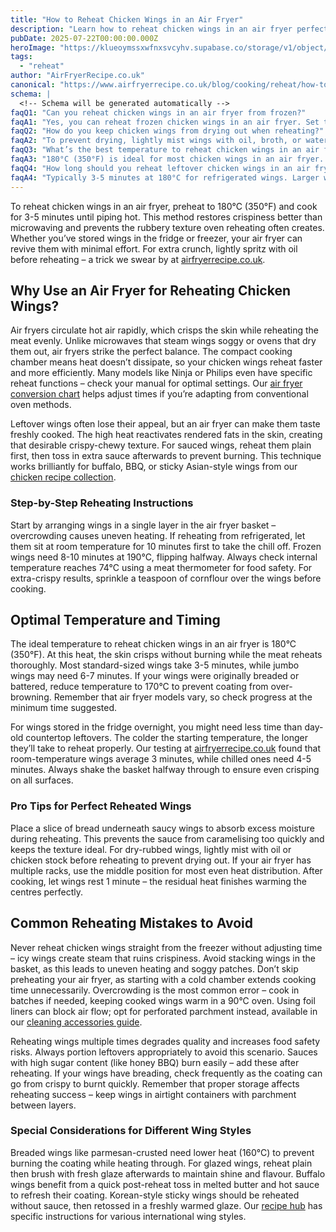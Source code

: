```yaml
---
title: "How to Reheat Chicken Wings in an Air Fryer"
description: "Learn how to reheat chicken wings in an air fryer perfectly – crispy outside, juicy inside. Ideal temps, timings & pro tips for leftovers."
pubDate: 2025-07-22T00:00:00.000Z
heroImage: "https://klueoymssxwfnxsvcyhv.supabase.co/storage/v1/object/public/Shmucket/how-to-reheat-chicken-wings-in-air-fryer.png"
tags:
  - "reheat"
author: "AirFryerRecipe.co.uk"
canonical: "https://www.airfryerrecipe.co.uk/blog/cooking/reheat/how-to-reheat-chicken-wings-in-air-fryer"
schema: |
  <!-- Schema will be generated automatically -->
faqQ1: "Can you reheat chicken wings in an air fryer from frozen?"
faqA1: "Yes, you can reheat frozen chicken wings in an air fryer. Set the temperature to 190°C and cook for 8-10 minutes, flipping halfway through. Ensure the internal temperature reaches 74°C for food safety. Frozen wings may need a light oil spray to help crisp the skin."
faqQ2: "How do you keep chicken wings from drying out when reheating?"
faqA2: "To prevent drying, lightly mist wings with oil, broth, or water before reheating. Use slightly lower heat (170°C) for longer if needed, and avoid overcooking. For sauced wings, reheat them plain first, then add fresh sauce afterwards to maintain moisture."
faqQ3: "What’s the best temperature to reheat chicken wings in an air fryer?"
faqA3: "180°C (350°F) is ideal for most chicken wings in an air fryer. This temperature crisps the skin without burning while thoroughly reheating the meat. Adjust to 170°C for breaded wings or 190°C for frozen wings."
faqQ4: "How long should you reheat leftover chicken wings in an air fryer?"
faqA4: "Typically 3-5 minutes at 180°C for refrigerated wings. Larger wings may need 6-7 minutes. Always check they’re piping hot throughout. Frozen wings require 8-10 minutes at 190°C, flipping halfway for even reheating."
---
```

<p>To reheat chicken wings in an air fryer, preheat to 180°C (350°F) and cook for 3-5 minutes until piping hot. This method restores crispiness better than microwaving and prevents the rubbery texture oven reheating often creates. Whether you’ve stored wings in the fridge or freezer, your air fryer can revive them with minimal effort. For extra crunch, lightly spritz with oil before reheating – a trick we swear by at <a href=https://www.airfryerrecipe.co.uk>airfryerrecipe.co.uk</a>.</p>

<h2>Why Use an Air Fryer for Reheating Chicken Wings?</h2>
<p>Air fryers circulate hot air rapidly, which crisps the skin while reheating the meat evenly. Unlike microwaves that steam wings soggy or ovens that dry them out, air fryers strike the perfect balance. The compact cooking chamber means heat doesn’t dissipate, so your chicken wings reheat faster and more efficiently. Many models like Ninja or Philips even have specific reheat functions – check your manual for optimal settings. Our <a href=https://www.airfryerrecipe.co.uk/air-fryer-conversion-chart>air fryer conversion chart</a> helps adjust times if you’re adapting from conventional oven methods.</p>

<p>Leftover wings often lose their appeal, but an air fryer can make them taste freshly cooked. The high heat reactivates rendered fats in the skin, creating that desirable crispy-chewy texture. For sauced wings, reheat them plain first, then toss in extra sauce afterwards to prevent burning. This technique works brilliantly for buffalo, BBQ, or sticky Asian-style wings from our <a href=https://www.airfryerrecipe.co.uk/recipe-category/chicken>chicken recipe collection</a>.</p>

<h3>Step-by-Step Reheating Instructions</h3>
<p>Start by arranging wings in a single layer in the air fryer basket – overcrowding causes uneven heating. If reheating from refrigerated, let them sit at room temperature for 10 minutes first to take the chill off. Frozen wings need 8-10 minutes at 190°C, flipping halfway. Always check internal temperature reaches 74°C using a meat thermometer for food safety. For extra-crispy results, sprinkle a teaspoon of cornflour over the wings before cooking.</p>

<h2>Optimal Temperature and Timing</h2>
<p>The ideal temperature to reheat chicken wings in an air fryer is 180°C (350°F). At this heat, the skin crisps without burning while the meat reheats thoroughly. Most standard-sized wings take 3-5 minutes, while jumbo wings may need 6-7 minutes. If your wings were originally breaded or battered, reduce temperature to 170°C to prevent coating from over-browning. Remember that air fryer models vary, so check progress at the minimum time suggested.</p>

<p>For wings stored in the fridge overnight, you might need less time than day-old countertop leftovers. The colder the starting temperature, the longer they’ll take to reheat properly. Our testing at <a href=https://www.airfryerrecipe.co.uk>airfryerrecipe.co.uk</a> found that room-temperature wings average 3 minutes, while chilled ones need 4-5 minutes. Always shake the basket halfway through to ensure even crisping on all surfaces.</p>

<h3>Pro Tips for Perfect Reheated Wings</h3>
<p>Place a slice of bread underneath saucy wings to absorb excess moisture during reheating. This prevents the sauce from caramelising too quickly and keeps the texture ideal. For dry-rubbed wings, lightly mist with oil or chicken stock before reheating to prevent drying out. If your air fryer has multiple racks, use the middle position for most even heat distribution. After cooking, let wings rest 1 minute – the residual heat finishes warming the centres perfectly.</p>

<h2>Common Reheating Mistakes to Avoid</h2>
<p>Never reheat chicken wings straight from the freezer without adjusting time – icy wings create steam that ruins crispiness. Avoid stacking wings in the basket, as this leads to uneven heating and soggy patches. Don’t skip preheating your air fryer, as starting with a cold chamber extends cooking time unnecessarily. Overcrowding is the most common error – cook in batches if needed, keeping cooked wings warm in a 90°C oven. Using foil liners can block air flow; opt for perforated parchment instead, available in our <a href=https://www.airfryerrecipe.co.uk/air-fryer-cleaner>cleaning accessories guide</a>.</p>

<p>Reheating wings multiple times degrades quality and increases food safety risks. Always portion leftovers appropriately to avoid this scenario. Sauces with high sugar content (like honey BBQ) burn easily – add these after reheating. If your wings have breading, check frequently as the coating can go from crispy to burnt quickly. Remember that proper storage affects reheating success – keep wings in airtight containers with parchment between layers.</p>

<h3>Special Considerations for Different Wing Styles</h3>
<p>Breaded wings like parmesan-crusted need lower heat (160°C) to prevent burning the coating while heating through. For glazed wings, reheat plain then brush with fresh glaze afterwards to maintain shine and flavour. Buffalo wings benefit from a quick post-reheat toss in melted butter and hot sauce to refresh their coating. Korean-style sticky wings should be reheated without sauce, then retossed in a freshly warmed glaze. Our <a href=https://www.airfryerrecipe.co.uk/recipes>recipe hub</a> has specific instructions for various international wing styles.</p>
